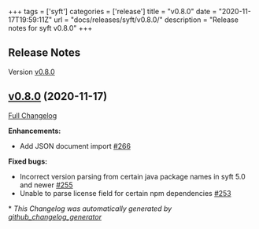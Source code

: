 +++
tags = ['syft']
categories = ['release']
title = "v0.8.0"
date = "2020-11-17T19:59:11Z"
url = "docs/releases/syft/v0.8.0/"
description = "Release notes for syft v0.8.0"
+++

## Release Notes

Version [v0.8.0](https://github.com/anchore/syft/releases/tag/v0.8.0)

## [v0.8.0](https://github.com/anchore/syft/tree/v0.8.0) (2020-11-17)

[Full Changelog](https://github.com/anchore/syft/compare/v0.7.1...v0.8.0)

**Enhancements:**

- Add JSON document import  [\#266](https://github.com/anchore/syft/pull/266)

**Fixed bugs:**

- Incorrect version parsing from certain java package names in syft 5.0 and newer [\#255](https://github.com/anchore/syft/issues/255)
- Unable to parse license field for certain npm dependencies [\#253](https://github.com/anchore/syft/issues/253)



\* *This Changelog was automatically generated by [github_changelog_generator](https://github.com/github-changelog-generator/github-changelog-generator)*
